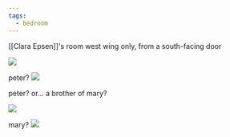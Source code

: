 ```yaml
---
tags:
  - bedroom
---
```

[[Clara Epsen]]'s room
west wing only, from a south-facing door

![](https://i.imgur.com/SRbNsLF.png)

peter?
![](https://i.imgur.com/A1ziIDV.png)

peter? or... a brother of mary?

![](https://i.imgur.com/sXVos2s.jpeg)

mary?
![](https://i.imgur.com/GJJexFk.jpeg)
